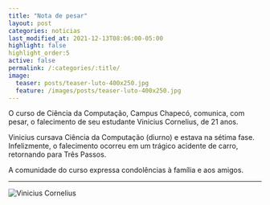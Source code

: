 ```yaml
---
title: "Nota de pesar"
layout: post
categories: noticias
last_modified_at: 2021-12-13T08:06:00-05:00
highlight: false
highlight_order:5
active: false
permalink: /:categories/:title/
image:
  teaser: posts/teaser-luto-400x250.jpg
  feature: /images/posts/teaser-luto-400x250.jpg
---
```


O curso de Ciência da Computação, Campus Chapecó, comunica, com pesar, o falecimento de seu estudante Vinicius Cornelius, de 21 anos.
 
Vinicius cursava Ciência da Computação (diurno) e estava na sétima fase. Infelizmente, o falecimento ocorreu em um trágico acidente de carro, retornando para Três Passos. 

A comunidade do curso expressa condolências à família e aos amigos.

---


![Vinicius Cornelius](/images/posts/vinicius_cornelius.jpg)
